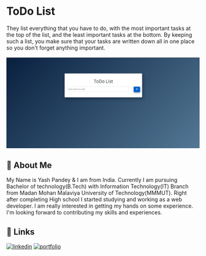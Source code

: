
# ToDo List
They list everything that you have to do, with the most important tasks at the top of the list, and the least important tasks at the bottom. By keeping such a list, you make sure that your tasks are written down all in one place so you don't forget anything important. <br/><br />
<img src="./Screenshot (58).png" title="Sample">

<!-- [![App Screenshot](https://raw.githubusercontent.com/YashPandey7/React_netflix_app/main/public/images/Screenshot%20(47).png)](https://yashpandey7.github.io/React_netflix_app/)

Website Link - 
[yashpandey7.github.io/React_netflix_app](https://yashpandey7.github.io/React_netflix_app/) -->

## 🚀 About Me
My Name is Yash Pandey & I am from India.
Currently I am pursuing Bachelor of technology(B.Tech) with Information Technology(IT) Branch from Madan Mohan Malaviya University of Technology(MMMUT). Right after completing High school I started studying and working as a web developer. I am really interested in getting my hands on some experience.
I'm looking forward to contributing my skills and experiences.


## 🔗 Links
[![linkedin](https://img.shields.io/badge/linkedin-0A66C2?style=for-the-badge&logo=linkedin&logoColor=white)](https://www.linkedin.com/in/yash-pandey-b89b65172/)
[![portfolio](https://img.shields.io/badge/my_portfolio-000?style=for-the-badge&logo=ko-fi&logoColor=white)](https://yashpandey.netlify.app/)
